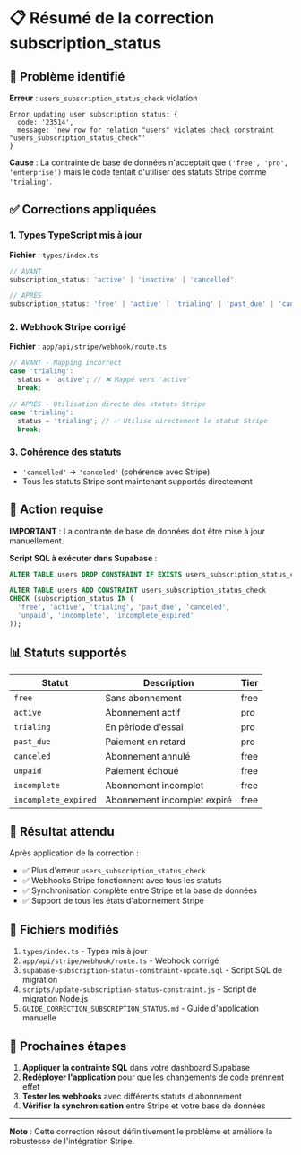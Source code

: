 # 📋 Résumé de la correction subscription_status

## 🚨 Problème identifié

**Erreur** : `users_subscription_status_check` violation
```
Error updating user subscription status: {
  code: '23514',
  message: 'new row for relation "users" violates check constraint "users_subscription_status_check"'
}
```

**Cause** : La contrainte de base de données n'acceptait que `('free', 'pro', 'enterprise')` mais le code tentait d'utiliser des statuts Stripe comme `'trialing'`.

## ✅ Corrections appliquées

### 1. Types TypeScript mis à jour
**Fichier** : `types/index.ts`
```typescript
// AVANT
subscription_status: 'active' | 'inactive' | 'cancelled';

// APRÈS  
subscription_status: 'free' | 'active' | 'trialing' | 'past_due' | 'canceled' | 'unpaid' | 'incomplete' | 'incomplete_expired';
```

### 2. Webhook Stripe corrigé
**Fichier** : `app/api/stripe/webhook/route.ts`
```typescript
// AVANT - Mapping incorrect
case 'trialing':
  status = 'active'; // ❌ Mappé vers 'active'
  break;

// APRÈS - Utilisation directe des statuts Stripe
case 'trialing':
  status = 'trialing'; // ✅ Utilise directement le statut Stripe
  break;
```

### 3. Cohérence des statuts
- `'cancelled'` → `'canceled'` (cohérence avec Stripe)
- Tous les statuts Stripe sont maintenant supportés directement

## 🔧 Action requise

**IMPORTANT** : La contrainte de base de données doit être mise à jour manuellement.

**Script SQL à exécuter dans Supabase** :
```sql
ALTER TABLE users DROP CONSTRAINT IF EXISTS users_subscription_status_check;

ALTER TABLE users ADD CONSTRAINT users_subscription_status_check 
CHECK (subscription_status IN (
  'free', 'active', 'trialing', 'past_due', 'canceled', 
  'unpaid', 'incomplete', 'incomplete_expired'
));
```

## 📊 Statuts supportés

| Statut | Description | Tier |
|--------|-------------|------|
| `free` | Sans abonnement | free |
| `active` | Abonnement actif | pro |
| `trialing` | En période d'essai | pro |
| `past_due` | Paiement en retard | pro |
| `canceled` | Abonnement annulé | free |
| `unpaid` | Paiement échoué | free |
| `incomplete` | Abonnement incomplet | free |
| `incomplete_expired` | Abonnement incomplet expiré | free |

## 🎯 Résultat attendu

Après application de la correction :
- ✅ Plus d'erreur `users_subscription_status_check`
- ✅ Webhooks Stripe fonctionnent avec tous les statuts
- ✅ Synchronisation complète entre Stripe et la base de données
- ✅ Support de tous les états d'abonnement Stripe

## 📁 Fichiers modifiés

1. `types/index.ts` - Types mis à jour
2. `app/api/stripe/webhook/route.ts` - Webhook corrigé
3. `supabase-subscription-status-constraint-update.sql` - Script SQL de migration
4. `scripts/update-subscription-status-constraint.js` - Script de migration Node.js
5. `GUIDE_CORRECTION_SUBSCRIPTION_STATUS.md` - Guide d'application manuelle

## 🚀 Prochaines étapes

1. **Appliquer la contrainte SQL** dans votre dashboard Supabase
2. **Redéployer l'application** pour que les changements de code prennent effet
3. **Tester les webhooks** avec différents statuts d'abonnement
4. **Vérifier la synchronisation** entre Stripe et votre base de données

---

**Note** : Cette correction résout définitivement le problème et améliore la robustesse de l'intégration Stripe.
